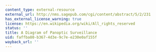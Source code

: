 ```yaml
---
content_type: external-resource
external_url: http://nms.sagepub.com/cgi/content/abstract/5/2/231
has_external_license_warning: true
license: https://en.wikipedia.org/wiki/All_rights_reserved
status: ''
title: A Diagram of Panoptic Surveillance
uid: faffba80-b367-4d3e-9c7e-e230e0af155f
wayback_url: ''
---
```


